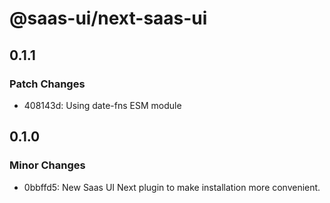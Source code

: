 # @saas-ui/next-saas-ui

## 0.1.1

### Patch Changes

- 408143d: Using date-fns ESM module

## 0.1.0

### Minor Changes

- 0bbffd5: New Saas UI Next plugin to make installation more convenient.
